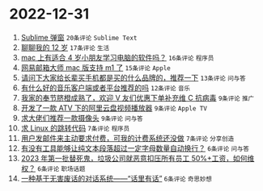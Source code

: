 # 2022-12-31

1. [Sublime 弹窗](https://www.v2ex.com/t/905745) `20条评论` `Sublime Text`
1. [聊聊我的 12 岁](https://www.v2ex.com/t/905733) `17条评论` `生活`
1. [mac 上有适合 4 岁小朋友学习电脑的软件吗？](https://www.v2ex.com/t/905734) `16条评论` `程序员`
1. [网易邮箱大师 mac 版支持 m1 了](https://www.v2ex.com/t/905746) `15条评论` `Apple`
1. [请问下大家给长辈买手机都是买的什么品牌的，推荐一下](https://www.v2ex.com/t/905758) `13条评论` `问与答`
1. [有什么好的音乐客户端或者平台推荐的吗](https://www.v2ex.com/t/905749) `12条评论` `音乐`
1. [我家的奉节脐橙成熟了，欢迎 V 友们优惠下单补充维 C 抗病毒](https://www.v2ex.com/t/905752) `9条评论` `推广`
1. [开发了一款 ATV 下的阿里云盘视频播放器](https://www.v2ex.com/t/905728) `9条评论` `Apple TV`
1. [求大佬们推荐一款摄像头](https://www.v2ex.com/t/905727) `9条评论` `问与答`
1. [求 Linux 的跳转代码](https://www.v2ex.com/t/905744) `7条评论` `程序员`
1. [用户发邮件来主动要求付费，可我的计费系统还没做](https://www.v2ex.com/t/905723) `7条评论` `分享创造`
1. [有没有工具能够让纯文本段落超过一定字母数量自动换行？](https://www.v2ex.com/t/905754) `6条评论` `问与答`
1. [2023 年第一批替死鬼，垃圾公司就恶意扣压所有员工 50%+工资，如何维权？](https://www.v2ex.com/t/905751) `6条评论` `职场话题`
1. [一种基于无害废话的对话系统——“话里有话”](https://www.v2ex.com/t/905750) `6条评论` `奇思妙想`
